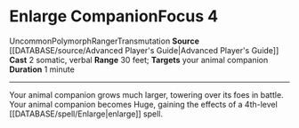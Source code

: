 ﻿---
actions: '[two-actions]'
component:
- Somatic
- Verbal
duration: 1 minute
heighten_level: '4'
id: '768'
level: '4'
name: Enlarge Companion
range: 30 feet
rarity: Uncommon
school: Transmutation
source: '[[DATABASE/source/Advanced Player''s Guide|Advanced Player''s Guide]]'
target: your animal companion
trait:
- '[[DATABASE/trait/Polymorph|Polymorph]]'
- '[[DATABASE/trait/Ranger|Ranger]]'
- '[[DATABASE/trait/Transmutation|Transmutation]]'
- '[[DATABASE/trait/Uncommon|Uncommon]]'
type: Focus

---
# Enlarge Companion<span class="item-type">Focus 4</span>

<span class="trait-uncommon item-trait">Uncommon</span><span class="item-trait">Polymorph</span><span class="item-trait">Ranger</span><span class="item-trait">Transmutation</span>
**Source** [[DATABASE/source/Advanced Player's Guide|Advanced Player's Guide]] 
**Cast** <span class="action-icon">2</span> somatic, verbal
**Range** 30 feet; **Targets** your animal companion
**Duration** 1 minute

---
Your animal companion grows much larger, towering over its foes in battle. Your animal companion becomes Huge, gaining the effects of a 4th-level [[DATABASE/spell/Enlarge|enlarge]] spell.